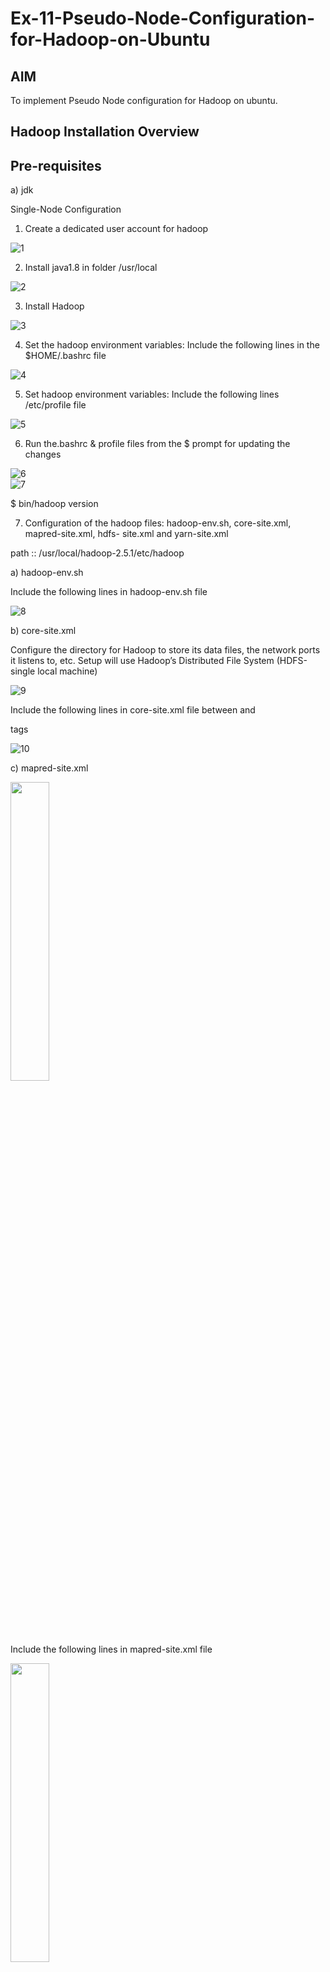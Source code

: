 # Ex-11-Pseudo-Node-Configuration-for-Hadoop-on-Ubuntu

## AIM

To implement Pseudo Node configuration for Hadoop on ubuntu.

## Hadoop Installation Overview

## Pre-requisites

a) jdk

Single-Node Configuration

1.	Create a dedicated user account for hadoop

![1](https://github.com/user-attachments/assets/92c1e563-c5f1-47fb-b37b-7d5e12b31164)

2.	Install java1.8 in folder /usr/local

![2](https://github.com/user-attachments/assets/5ea2d3ed-90dc-445a-bf33-c11e3cfc34a3)

3.	Install Hadoop

![3](https://github.com/user-attachments/assets/ffda2502-c6a3-4fd3-8295-9f3dfc1ba252)

4.	Set the hadoop environment variables: Include the following lines in the
$HOME/.bashrc file

![4](https://github.com/user-attachments/assets/d1c52226-f8dd-4d3f-b745-6c1691b8d064)

5.	Set hadoop environment variables: Include the following lines /etc/profile file

![5](https://github.com/user-attachments/assets/696d8da4-a010-4538-8b2e-4bc1ab00960a)

6.	Run the.bashrc & profile files from the $ prompt for updating the changes


![6](https://github.com/user-attachments/assets/77f349a6-4631-449e-bb03-b77c0f3ce87a)
<br>![7](https://github.com/user-attachments/assets/99438a71-e073-46b2-ba1e-3188d2956b80)

$ bin/hadoop version	


7.	Configuration of the hadoop files: hadoop-env.sh, core-site.xml, mapred-site.xml, hdfs- site.xml and yarn-site.xml


path ::	/usr/local/hadoop-2.5.1/etc/hadoop

a)	hadoop-env.sh

Include the following lines in hadoop-env.sh file

![8](https://github.com/user-attachments/assets/c1b537c1-19ba-49fa-b30a-6ad3560fa72a)

b)	core-site.xml

Configure the directory for Hadoop to store its data files, the network ports it listens to, etc. Setup will use Hadoop’s Distributed File System (HDFS-single local machine)

![9](https://github.com/user-attachments/assets/b54388b5-4e27-4ca9-b226-4ea8b993f5a0)
 
Include the following lines in core-site.xml file between <configuration> and

</configuration> tags

![10](https://github.com/user-attachments/assets/ac0c1344-a0ed-4ab3-83f1-3ca31d59205a)<br>

c)	mapred-site.xml

<img src="https://github.com/user-attachments/assets/4e182fa8-e530-4eec-9b40-53a0a14777a0" width="35%" /><br>


Include the following lines in mapred-site.xml file
 
<img src="https://github.com/user-attachments/assets/d7412a43-c500-440a-8367-ebb97f11a15a" width="35%" /><br>


d)	hdfs-site.xml

Include the following lines in hdfs-site.xml file

<img src="https://github.com/user-attachments/assets/47b39cbc-7e8e-4a4b-9707-02422070ecda" width="30%" />
<br>
e)	yarn-site.xml

Include the following lines in yarn-site.xml file

<img src="https://github.com/user-attachments/assets/35243557-25be-4468-b1d1-4686a61a9397" width="40%" />

8.	Format the Hadoop File system implemented on top of the local file system using

<img src="https://github.com/user-attachments/assets/710df2f1-12ef-42cc-982b-ad37e4cb01fb" width="40%" />


9.	Start Hadoop using

<img src="https://github.com/user-attachments/assets/ff41bcda-3e9a-450e-bca8-bf8858207b39" width="26%" />
<br>
<img src="https://github.com/user-attachments/assets/6012351c-93b9-4c43-b720-92e5d18728be" width="40%" />

Explore Hadoop using http://localhost:50070/ from the browser	
 
10.	The commonly used HDFS Commands are as follows:

<img src="https://github.com/user-attachments/assets/df6d34e4-5229-4464-906c-66475a8f3989" width="40%" />

<br>11.	Create a directory ‘/input’ in HDFS

<img src="https://github.com/user-attachments/assets/079d266e-6302-478c-8108-7123f6305ddc" width="25%" />


<br>12.	Copy the input files into the distributed file system

<img src="https://github.com/user-attachments/assets/1070e89c-92c6-4085-ad95-c25cb42db862" width="35%" />


<br>13.	Run some of the examples provided

<img src="https://github.com/user-attachments/assets/9652e89c-c5aa-46cb-bcdc-c2781c80f339" width="40%" />

<br>14.	Examine the output files

<img src="https://github.com/user-attachments/assets/accab9ce-79e8-4533-a16e-c0e1108b5f47" width="40%" />


Copy the output files from the distributed file system to the local file system and examine them:

<img src="https://github.com/user-attachments/assets/674e4f4b-0690-4fbb-839f-482c618f738c" width="25%" />


or
View the output files on the distributed file system<br>
<img src="https://github.com/user-attachments/assets/4d69b5ba-c7d6-458d-a004-cb4296eaa228" width="25%" />



## Result:
Thus, the implementation of Pseudo Node configuration for Hadoop on ubuntu is successfully executed.

